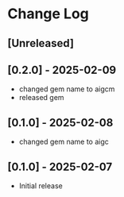 # Change Log

## [Unreleased]

## [0.2.0] - 2025-02-09

- changed gem name to aigcm
- released gem

## [0.1.0] - 2025-02-08

- changed gem name to aigc

## [0.1.0] - 2025-02-07

- Initial release
